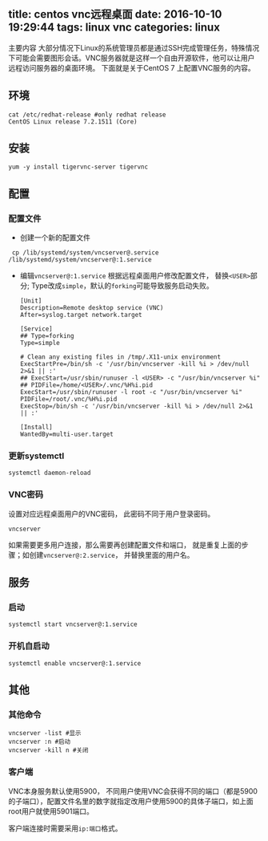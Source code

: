 
title: centos vnc远程桌面
date: 2016-10-10 19:29:44
tags: linux vnc
categories: linux
---
主要内容
大部分情况下Linux的系统管理员都是通过SSH完成管理任务，特殊情况下可能会需要图形会话。VNC服务器就是这样一个自由开源软件，他可以让用户远程访问服务器的桌面环境。
下面就是关于CentOS 7 上配置VNC服务的内容。

<!-- more -->

## 环境
```
cat /etc/redhat-release #only redhat release
CentOS Linux release 7.2.1511 (Core)
```

## 安装
```
yum -y install tigervnc-server tigervnc
```

## 配置
### 配置文件
* 创建一个新的配置文件
 ``` 	
  cp /lib/systemd/system/vncserver@.service /lib/systemd/system/vncserver@:1.service
```

* 编辑`vncserver@:1.service`
根据远程桌面用户修改配置文件， 替换`<USER>`部分;
Type改成`simple`，默认的`forking`可能导致服务启动失败。

	```
	[Unit]
	Description=Remote desktop service (VNC)
	After=syslog.target network.target

	[Service]
	## Type=forking
	Type=simple

	# Clean any existing files in /tmp/.X11-unix environment
	ExecStartPre=/bin/sh -c '/usr/bin/vncserver -kill %i > /dev/null 2>&1 || :'
	## ExecStart=/usr/sbin/runuser -l <USER> -c "/usr/bin/vncserver %i"
	## PIDFile=/home/<USER>/.vnc/%H%i.pid
	ExecStart=/usr/sbin/runuser -l root -c "/usr/bin/vncserver %i"
	PIDFile=/root/.vnc/%H%i.pid
	ExecStop=/bin/sh -c '/usr/bin/vncserver -kill %i > /dev/null 2>&1 || :'

	[Install]
	WantedBy=multi-user.target
	```

### 更新systemctl
```
systemctl daemon-reload
```

### VNC密码
设置对应远程桌面用户的VNC密码， 此密码不同于用户登录密码。
```
vncserver
```

如果需要更多用户连接，那么需要再创建配置文件和端口， 就是重复上面的步骤；如创建`vncserver@:2.service`， 并替换里面的用户名。

## 服务
### 启动
```
systemctl start vncserver@:1.service
```


### 开机自启动
```
systemctl enable vncserver@:1.service
```


## 其他
### 其他命令
```
vncserver -list #显示
vncserver :n #启动
vncserver -kill n #关闭
```

### 客户端
VNC本身服务默认使用5900， 不同用户使用VNC会获得不同的端口（都是5900的子端口），配置文件名里的数字就指定改用户使用5900的具体子端口，如上面root用户就使用5901端口。

客户端连接时需要采用`ip:端口`格式。